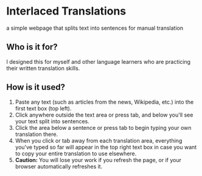 # Interlaced Translations
a simple webpage that splits text into sentences for manual translation

## Who is it for?
I designed this for myself and other language learners who are practicing their written translation skills.

## How is it used?
1. Paste any text (such as articles from the news, Wikipedia, etc.) into the first text box (top left).
2. Click anywhere outside the text area or press tab, and below you'll see your text split into sentences.
3. Click the area below a sentence or press tab to begin typing your own translation there.
4. When you click or tab away from each translation area, everything you've typed so far will appear in the top right text box in case you want to copy your entire translation to use elsewhere.
5. **Caution:** You will lose your work if you refresh the page, or if your browser automatically refreshes it.
